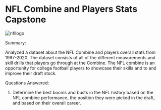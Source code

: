 # NFL Combine and Players Stats Capstone


![nfllogo](https://user-images.githubusercontent.com/59903154/84319815-3f7d9580-ab36-11ea-9357-6ac3ed5ea980.png)


Summary:

Analyzed a dataset about the NFL Combine and players overall stats from 1987-2020. The dataset consists of all of the different measurements and skill drills that players go through at the Combine. The NFL combine is an opportunity for college football players to showcase their skills and to and improve their draft stock.  

Questions Answered: 

1. Determine the best booms and busts in the NFL history based on the NFL combine performance, the position they were picked in the draft, and based on their overall career.
